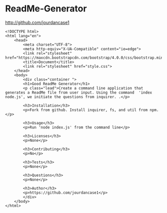 # ReadMe-Generator
http://github.com/jourdancase1

    <!DOCTYPE html>
    <html lang="en">
        <head>
            <meta charset="UTF-8">
            <meta http-equiv="X-UA-Compatible" content="ie=edge">
            <link rel="stylesheet" href="https://maxcdn.bootstrapcdn.com/bootstrap/4.0.0/css/bootstrap.min.css">
            <title>Document</title>
            <link rel="stylesheet" href="style.css">
        </head>
        <body>
            <div class="container ">
            <h1>Good ReadMe Generator</h1>
            <p class="lead">Create a command line application that generates a ReadMe file from user input. Using the command  'index node.js', we initiate the questions from inquirer. .</p>

            <h3>Installation</h3>
            <p>Fork from github. Install inquirer, fs, and util from npm. </p>

            <h3>Usage</h3>
            <p>Run 'node index.js' from the command line</p>

            <h3>Licenses</h3>
            <p>None</p>

            <h3>Contributing</h3>
            <p>No</p>

            <h3>Tests</h3>
            <p>None</p>

            <h3>Questions</h3>
            <p>None</p>     

            <h3>Author</h3>
            <p>https://github.com/jourdancase1</p> 
            </div>
        </body>
    </html>
